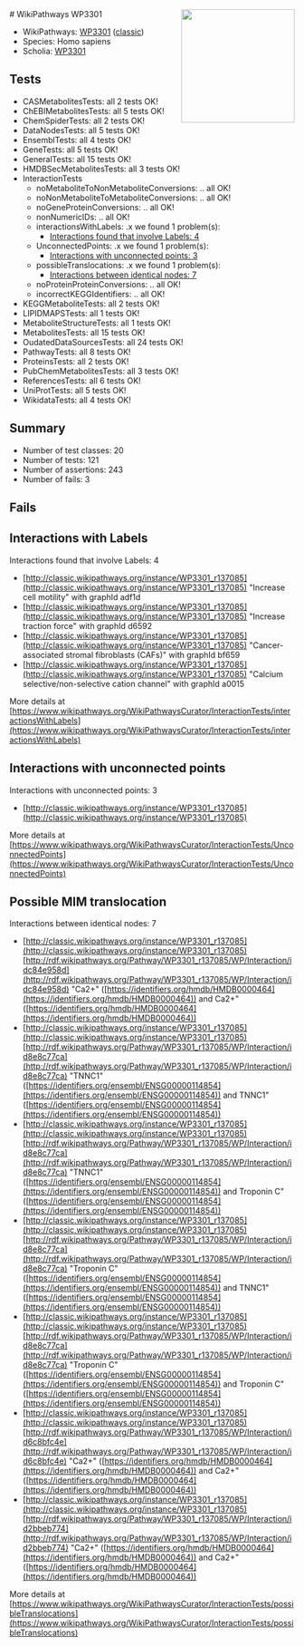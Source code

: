 <img style="float: right; width: 200px" src="https://upload.wikimedia.org/wikipedia/commons/thumb/8/83/Wplogo_with_text_500.png/640px-Wplogo_with_text_500.png" />
# WikiPathways WP3301

* WikiPathways: [WP3301](https://wikipathways.org/pathways/WP3301) ([classic](https://classic.wikipathways.org/instance/WP3301))
* Species: Homo sapiens
* Scholia: [WP3301](https://scholia.toolforge.org/wikipathways/WP3301)
## Tests
* CASMetabolitesTests: all 2 tests OK!
* ChEBIMetabolitesTests: all 5 tests OK!
* ChemSpiderTests: all 2 tests OK!
* DataNodesTests: all 5 tests OK!
* EnsemblTests: all 4 tests OK!
* GeneTests: all 5 tests OK!
* GeneralTests: all 15 tests OK!
* HMDBSecMetabolitesTests: all 3 tests OK!
* InteractionTests
    * noMetaboliteToNonMetaboliteConversions: .. all OK!
    * noNonMetaboliteToMetaboliteConversions: .. all OK!
    * noGeneProteinConversions: .. all OK!
    * nonNumericIDs: .. all OK!
    * interactionsWithLabels: .x we found 1 problem(s):
        * [Interactions found that involve Labels: 4](#630d267b)
    * UnconnectedPoints: .x we found 1 problem(s):
        * [Interactions with unconnected points: 3](#35a61adb)
    * possibleTranslocations: .x we found 1 problem(s):
        * [Interactions between identical nodes: 7](#1c11820c)
    * noProteinProteinConversions: .. all OK!
    * incorrectKEGGIdentifiers: .. all OK!
* KEGGMetaboliteTests: all 2 tests OK!
* LIPIDMAPSTests: all 1 tests OK!
* MetaboliteStructureTests: all 1 tests OK!
* MetabolitesTests: all 15 tests OK!
* OudatedDataSourcesTests: all 24 tests OK!
* PathwayTests: all 8 tests OK!
* ProteinsTests: all 2 tests OK!
* PubChemMetabolitesTests: all 3 tests OK!
* ReferencesTests: all 6 tests OK!
* UniProtTests: all 5 tests OK!
* WikidataTests: all 4 tests OK!


## Summary

* Number of test classes: 20
* Number of tests: 121
* Number of assertions: 243
* Number of fails: 3

## Fails

<a name="630d267b" />

## Interactions with Labels

Interactions found that involve Labels: 4

* [http://classic.wikipathways.org/instance/WP3301_r137085](http://classic.wikipathways.org/instance/WP3301_r137085) "Increase cell 
motility" with graphId adf1d
* [http://classic.wikipathways.org/instance/WP3301_r137085](http://classic.wikipathways.org/instance/WP3301_r137085) "Increase traction 
force" with graphId d6592
* [http://classic.wikipathways.org/instance/WP3301_r137085](http://classic.wikipathways.org/instance/WP3301_r137085) "Cancer-associated stromal fibroblasts
(CAFs)" with graphId bf659
* [http://classic.wikipathways.org/instance/WP3301_r137085](http://classic.wikipathways.org/instance/WP3301_r137085) "Calcium selective/non-selective
cation channel" with graphId a0015


More details at [https://www.wikipathways.org/WikiPathwaysCurator/InteractionTests/interactionsWithLabels](https://www.wikipathways.org/WikiPathwaysCurator/InteractionTests/interactionsWithLabels)

<a name="35a61adb" />

## Interactions with unconnected points

Interactions with unconnected points: 3

* [http://classic.wikipathways.org/instance/WP3301_r137085](http://classic.wikipathways.org/instance/WP3301_r137085)


More details at [https://www.wikipathways.org/WikiPathwaysCurator/InteractionTests/UnconnectedPoints](https://www.wikipathways.org/WikiPathwaysCurator/InteractionTests/UnconnectedPoints)

<a name="1c11820c" />

## Possible MIM translocation

Interactions between identical nodes: 7

* [http://classic.wikipathways.org/instance/WP3301_r137085](http://classic.wikipathways.org/instance/WP3301_r137085) [http://rdf.wikipathways.org/Pathway/WP3301_r137085/WP/Interaction/idc84e958d](http://rdf.wikipathways.org/Pathway/WP3301_r137085/WP/Interaction/idc84e958d) "Ca2+" ([https://identifiers.org/hmdb/HMDB0000464](https://identifiers.org/hmdb/HMDB0000464)) and 
Ca2+" ([https://identifiers.org/hmdb/HMDB0000464](https://identifiers.org/hmdb/HMDB0000464))
* [http://classic.wikipathways.org/instance/WP3301_r137085](http://classic.wikipathways.org/instance/WP3301_r137085) [http://rdf.wikipathways.org/Pathway/WP3301_r137085/WP/Interaction/id8e8c77ca](http://rdf.wikipathways.org/Pathway/WP3301_r137085/WP/Interaction/id8e8c77ca) "TNNC1" ([https://identifiers.org/ensembl/ENSG00000114854](https://identifiers.org/ensembl/ENSG00000114854)) and 
TNNC1" ([https://identifiers.org/ensembl/ENSG00000114854](https://identifiers.org/ensembl/ENSG00000114854))
* [http://classic.wikipathways.org/instance/WP3301_r137085](http://classic.wikipathways.org/instance/WP3301_r137085) [http://rdf.wikipathways.org/Pathway/WP3301_r137085/WP/Interaction/id8e8c77ca](http://rdf.wikipathways.org/Pathway/WP3301_r137085/WP/Interaction/id8e8c77ca) "TNNC1" ([https://identifiers.org/ensembl/ENSG00000114854](https://identifiers.org/ensembl/ENSG00000114854)) and 
Troponin C" ([https://identifiers.org/ensembl/ENSG00000114854](https://identifiers.org/ensembl/ENSG00000114854))
* [http://classic.wikipathways.org/instance/WP3301_r137085](http://classic.wikipathways.org/instance/WP3301_r137085) [http://rdf.wikipathways.org/Pathway/WP3301_r137085/WP/Interaction/id8e8c77ca](http://rdf.wikipathways.org/Pathway/WP3301_r137085/WP/Interaction/id8e8c77ca) "Troponin C" ([https://identifiers.org/ensembl/ENSG00000114854](https://identifiers.org/ensembl/ENSG00000114854)) and 
TNNC1" ([https://identifiers.org/ensembl/ENSG00000114854](https://identifiers.org/ensembl/ENSG00000114854))
* [http://classic.wikipathways.org/instance/WP3301_r137085](http://classic.wikipathways.org/instance/WP3301_r137085) [http://rdf.wikipathways.org/Pathway/WP3301_r137085/WP/Interaction/id8e8c77ca](http://rdf.wikipathways.org/Pathway/WP3301_r137085/WP/Interaction/id8e8c77ca) "Troponin C" ([https://identifiers.org/ensembl/ENSG00000114854](https://identifiers.org/ensembl/ENSG00000114854)) and 
Troponin C" ([https://identifiers.org/ensembl/ENSG00000114854](https://identifiers.org/ensembl/ENSG00000114854))
* [http://classic.wikipathways.org/instance/WP3301_r137085](http://classic.wikipathways.org/instance/WP3301_r137085) [http://rdf.wikipathways.org/Pathway/WP3301_r137085/WP/Interaction/id6c8bfc4e](http://rdf.wikipathways.org/Pathway/WP3301_r137085/WP/Interaction/id6c8bfc4e) "Ca2+" ([https://identifiers.org/hmdb/HMDB0000464](https://identifiers.org/hmdb/HMDB0000464)) and 
Ca2+" ([https://identifiers.org/hmdb/HMDB0000464](https://identifiers.org/hmdb/HMDB0000464))
* [http://classic.wikipathways.org/instance/WP3301_r137085](http://classic.wikipathways.org/instance/WP3301_r137085) [http://rdf.wikipathways.org/Pathway/WP3301_r137085/WP/Interaction/id2bbeb774](http://rdf.wikipathways.org/Pathway/WP3301_r137085/WP/Interaction/id2bbeb774) "Ca2+" ([https://identifiers.org/hmdb/HMDB0000464](https://identifiers.org/hmdb/HMDB0000464)) and 
Ca2+" ([https://identifiers.org/hmdb/HMDB0000464](https://identifiers.org/hmdb/HMDB0000464))


More details at [https://www.wikipathways.org/WikiPathwaysCurator/InteractionTests/possibleTranslocations](https://www.wikipathways.org/WikiPathwaysCurator/InteractionTests/possibleTranslocations)

